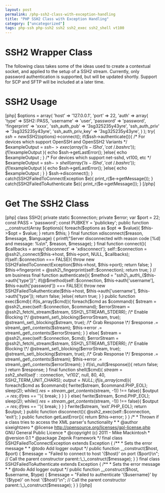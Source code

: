 ```yaml
---
layout: post
permalink: /php-ssh2-class-with-exception-handling
title: "PHP SSH2 Class with Exception Handling"
category: ["uncategorized"]
tags: php-ssh php-ssh2 ssh2 ssh2_exec ssh2_shell vt100
---
```

# SSH2 Wrapper Class
The following class takes some of the ideas used to create a contextual socket, and applied to the setup of a SSH2 stream. Currently, only password authentication is supported, but will be updated shortly. Support for SCP and SFTP will be included at a later time.
# SSH2 Usage
[php] $options = array( 'host' => '127.0.0.1', 'port' => 22, 'auth' => array( 'type' => SSH2::PASS, 'username' => 'user', 'password' => 'password', 'fingerprint' => 'xxxx', 'ssh\_auth\_pub' => '3sg325235y43yre', 'ssh\_auth\_priv' => '3sg325235y43yre', 'ssh\_auth\_priv\_key' => '3sg325235y43yre', ) ); try{ $ssh = new SSH2($options)->connect(); if($ssh->authenticate()){ /\* For devices which support OpenSSH and OpenSSH2 Variants \*/ $exampleOutput = $ssh->exec(array('ls -lSha', 'cat ~/.bashrc')); if(!$exampleOutput ){ echo $ssh->getLastError(); }else{ echo $exampleOutput ; } /\* For devices which support net-sshd, vt100, etc \*/ $exampleOutput = $ssh->shell(array('ls -lSha', 'cat ~/.bashrc')); if(!$exampleOutput ){ echo $ssh->getLastError(); }else{ echo $exampleOutput ; } } $ssh->disconnect(); } catch(SSH2FailedToConnectException $e){ print\_r($e->getMessage()); } catch(SSH2FailedToAuthenticate $e){ print\_r($e->getMessage()); } [/php]
# Get The SSH2 Class
[php] class SSH2{ private static $connection; private $error; var $port = 22; const PASS = 'password'; const PUBKEY = 'publickey'; public function \_\_construct(Array $options){ foreach($options as $opt => $value){ $this->$opt = $value; } return $this; } final function xdisconnect($reason, $message, $language) { printf("Server disconnected with reason code [%d] and message: %s\n", $reason, $message); } final function connect(){ $callbacks = array('disconnect' => 'xdisconnect'); self::$connection = @ssh2\_connect($this->host, $this->port, NULL, $callbacks); if(self::$connection === FALSE){ throw new SSH2FailedToConnectException($this->host, $this->port); return false; } $this->fingerprint = @ssh2\_fingerprint(self::$connection); return true; } // sm business final function authenticate(){ $method = "ssh2\_auth\_{$this->auth['type']}"; if(@$method(self::$connection, $this->auth['username'], $this->auth['password']) === FALSE){ throw new SSH2FailedToAuthenticate($this->host, $this->auth['username'], $this->auth['type']); return false; }else{ return true; } } public function exec($cmd){ if(is\_array($cmd)){ foreach($cmd as $command){ $stream = @ssh2\_exec(self::$connection, $command); $errorStream = @ssh2\_fetch\_stream($stream, SSH2\_STREAM\_STDERR); /\* Enable Blocking \*/ @stream\_set\_blocking($errorStream, true); @stream\_set\_blocking($stream, true); /\* Grab Response \*/ $response .= stream\_get\_contents($stream); $this->error .= stream\_get\_contents($errorStream); } } else{ $stream = @ssh2\_exec(self::$connection, $cmd); $errorStream = @ssh2\_fetch\_stream($stream, SSH2\_STREAM\_STDERR); /\* Enable Blocking \*/ @stream\_set\_blocking($errorStream, true); @stream\_set\_blocking($stream, true); /\* Grab Response \*/ $response .= stream\_get\_contents($stream); $this->error .= stream\_get\_contents($errorStream); } if(is\_null($response)){ return false; } return $response; } final function shell($cmd){ $stream = ssh2\_shell (self::$connection, 'vt102', null, 80, 40, SSH2\_TERM\_UNIT\_CHARS); $output = NULL; if(is\_array($cmd)){ foreach($cmd as $command){ fwrite($stream, $command.PHP\_EOL); sleep(2); while(( $res = stream\_get\_contents($stream, -1)) !== false){ $output .= $res; if($res == ''){ break; } } } } else{ fwrite($stream, $cmd.PHP\_EOL); sleep(2); while(( $res = stream\_get\_contents($stream, -1)) !== false){ $output .= $res; if($res == ''){ break; } } } fwrite($stream, 'exit'.PHP\_EOL); return $output; } public function disconnect(){ @ssh2\_exec(self::$connection, 'exit'); } public function getLastError(){ return $this->error; } } /\* \* Thrown if a class tries to access the XML parser's functionality \* \* @author sixeightzero \* @license http://opensource.org/licenses/gpl-license.php GNU General Public Licence \* @copyright (c) 2011 - Mike Mackintosh \* @version 0.1 \* @package Zepnik Framework \*/ final class SSH2FailedToConnectException extends Exception { /\*\* \* Sets the error message \* \* @todo Add logger output \*/ public function \_\_construct($host, $port) { $message = "Failed to connect to host '{$host}' on port {$port}\n"; // Call the parent constructor parent::\_\_construct($message); } } final class SSH2FailedToAuthenticate extends Exception { /\*\* \* Sets the error message \* \* @todo Add logger output \*/ public function \_\_construct($host, $username, $type) { $message = "Failed to authenticate '{$username}' by '{$type}' on host '{$host}'\n"; // Call the parent constructor parent::\_\_construct($message); } } [/php]